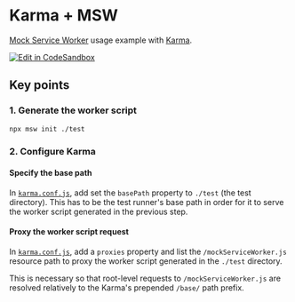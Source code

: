 # Karma + MSW

[Mock Service Worker](https://github.com/mswjs/msw) usage example with [Karma](https://github.com/karma-runner/karma).

[![Edit in CodeSandbox](https://assets.codesandbox.io/github/button-edit-lime.svg)](https://codesandbox.io/p/sandbox/github/mswjs/examples-new/tree/main/examples/with-karma)

## Key points

### 1. Generate the worker script

```sh
npx msw init ./test
```

### 2. Configure Karma

#### Specify the base path

In [`karma.conf.js`](./karma.conf.js), add set the `basePath` property to `./test` (the test directory). This has to be the test runner's base path in order for it to serve the worker script generated in the previous step.

#### Proxy the worker script request

In [`karma.conf.js`](./karma.conf.js), add a `proxies` property and list the `/mockServiceWorker.js` resource path to proxy the worker script generated in the `./test` directory.

This is necessary so that root-level requests to `/mockServiceWorker.js` are resolved relatively to the Karma's prepended `/base/` path prefix.
